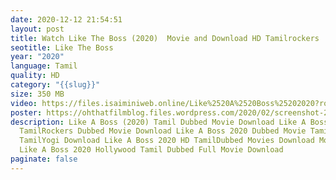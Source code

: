 ```yaml
---
date: 2020-12-12 21:54:51
layout: post
title: Watch Like The Boss (2020)  Movie and Download HD Tamilrockers
seotitle: Like The Boss
year: "2020"
language: Tamil
quality: HD
category: "{{slug}}"
size: 350 MB
video: https://files.isaiminiweb.online/Like%2520A%2520Boss%25202020?rootId=0AHf2pL07ONScUk9PVA
poster: https://ohthatfilmblog.files.wordpress.com/2020/02/screenshot-2020-02-18-at-12.34.21.png
description: Like A Boss (2020) Tamil Dubbed Movie Download Like A Boss (2020)
  TamilRockers Dubbed Movie Download Like A Boss 2020 Dubbed Movie TamilGun
  TamilYogi Download Like A Boss 2020 HD TamilDubbed Movies Download Moviesda.in
  Like A Boss 2020 Hollywood Tamil Dubbed Full Movie Download
paginate: false
---
```

